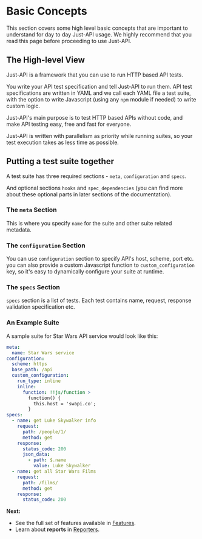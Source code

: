 # Basic Concepts

This section covers some high level basic concepts that are important to understand for day to day Just-API usage. We highly recommend that you read this
page before proceeding to use Just-API.

## The High-level View

Just-API is a framework that you can use to run HTTP based API tests.

You write your API test specification and tell Just-API to run them. API test specifications are written in YAML and we call each YAML file a test suite, with the option to write Javascript (using any `npm` module if needed) to write custom logic.

Just-API's main purpose is to test HTTP based APIs without code, and make API testing easy, free and fast for everyone.

Just-API is written with parallelism as priority while running suites, so your test execution takes as less time as possible.


## Putting a test suite together ##

A test suite has three required sections - `meta`, `configuration` and `specs`.

And optional sections `hooks` and `spec_dependencies` (you can find more about these optional parts in later sections of the documentation).

### The `meta` Section ###

This is where you specify `name` for the suite and other suite related metadata.

### The `configuration` Section ###

You can use `configuration` section to specify API's host, scheme, port etc. you can also provide a custom Javascript function to `custom_configuration` key, so it's easy to 
dynamically configure your suite at runtime.

### The `specs` Section ###

`specs` section is a list of tests. Each test contains name, request, response validation specification etc.

### An Example Suite ###

A sample suite for Star Wars API service would look like this:

```yaml
meta:
  name: Star Wars service
configuration:
  scheme: https
  base_path: /api
  custom_configuration:
    run_type: inline
    inline:
      function: !!js/function >
        function() {
          this.host = 'swapi.co';
        }  
specs:
  - name: get Luke Skywalker info
    request: 
      path: /people/1/
      method: get
    response:
      status_code: 200
      json_data:
        - path: $.name
          value: Luke Skywalker     
  - name: get all Star Wars Films
    request: 
      path: /films/   
      method: get
    response:
      status_code: 200  
```


**Next:**

- See the full set of features available in [Features](features).
- Learn about  **reports** in [Reporters](reporters).



